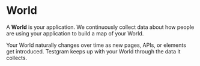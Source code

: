 # World

A **World** is your application. We continuously collect data about how people are using your application to build a map of your World.

Your World naturally changes over time as new pages, APIs, or elements get introduced.
Testgram keeps up with your World through the data it collects.